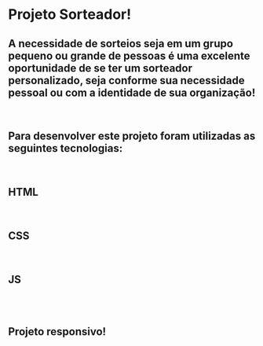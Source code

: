 <h1>Projeto Sorteador!</h1>

<h2>A necessidade de sorteios seja em um grupo pequeno ou grande de pessoas é uma excelente oportunidade de se ter um sorteador personalizado, seja conforme sua necessidade pessoal ou com a identidade de sua organização!</h2>
<br>
<h2>Para desenvolver este projeto foram utilizadas as seguintes tecnologias:</h2> <br>
<h2>HTML</h2> <br>
<h2>CSS</h2> <br>
<h2>JS</h2> <br>
<br>
<h2>Projeto responsivo!</h2>


